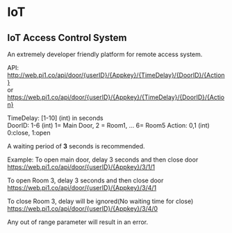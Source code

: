 # IoT
## IoT Access Control System

An extremely developer friendly platform for remote access system.

API: http://web.pi1.co/api/door/{userID}/{Appkey}/{TimeDelay}/{DoorID}/{Action}  
or   https://web.pi1.co/api/door/{userID}/{Appkey}/{TimeDelay}/{DoorID}/{Action}

TimeDelay: [1-10] (int) in seconds<br/>
DoorID: 1-6 (int)  1= Main Door, 2 = Room1, … 6= Room5
Action: 0,1 (int)    0:close, 1:open

A waiting period of **3** seconds is recommended.

Example:
To open main door, delay 3 seconds and then close door<br/>
https://web.pi1.co/api/door/{userID}/{Appkey}/3/1/1 

To open Room 3, delay 3 seconds and then close door<br/>
https://web.pi1.co/api/door/{userID}/{Appkey}/3/4/1

To close Room 3, delay will be ignored(No waiting time for close)<br/>
https://web.pi1.co/api/door/{userID}/{Appkey}/3/4/0

Any out of range parameter will result in an error.



